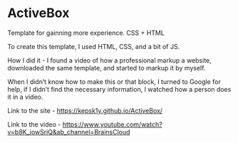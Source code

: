 # ActiveBox
Template for gainning more experience. CSS + HTML

To create this template, I used HTML, CSS, and a bit of JS.

How I did it - I found a video of how a professional markup a website, downloaded the same template, and started to markup it by myself.

When I didn’t know how to make this or that block, I turned to Google for help, if I didn’t find the necessary information, I watched how a person does it in a video.

Link to the site - https://kepsk1y.github.io/ActiveBox/

Link to the video - https://www.youtube.com/watch?v=b8K_iowSriQ&ab_channel=BrainsCloud
